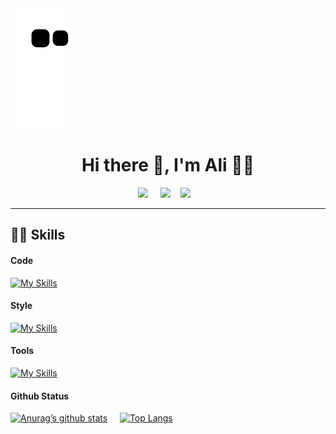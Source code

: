
  <picture>
  <source media="(prefers-color-scheme: dark)" srcset="https://github.com/alinadirkhanloo/alinadirkhanloo/blob/output/github-contribution-grid-snake.svg">
  <source media="(prefers-color-scheme: light)" srcset="https://github.com/alinadirkhanloo/alinadirkhanloo/blob/output/github-contribution-grid-snake.svg">
  <img alt="github contribution grid snake animation" src="https://github.com/alinadirkhanloo/alinadirkhanloo/blob/output/github-contribution-grid-snake.svg">
</picture>

<!--
![Snake animation](https://github.com/eagrundy/eagrundy/blob/output/github-contribution-grid-snake.svg)
https://raw.githubusercontent.com/<github_user>/<repository>/<target_branch>/<file>
<p align='center'><img src="https://user-images.githubusercontent.com/37024258/223572376-d1d17f5d-b35f-4fe7-b226-33529953e5d2.jpg" alt="my banner" height="400"></p>
 -->
 
<h1 align='center'> Hi there 👋, I'm Ali 👩‍💻 </h1>

<p align='center'>
  <a href="https://www.linkedin.com/in/ali-nadirkhanlo-1a3050197/"><img src="https://img.shields.io/badge/linkedin-%230077B5.svg?&style=for-the-badge&logo=linkedin&logoColor=white" /></a>&nbsp;&nbsp;&nbsp;&nbsp;
  <a href="mailto:alinadirkhanlo.98@gmail.com?subject=Olá%20Ali"><img src="https://img.shields.io/badge/gmail-%23D14836.svg?&style=for-the-badge&logo=gmail&logoColor=white" /></a>&nbsp;&nbsp;&nbsp;&nbsp;<a href="https://codepen.io/alinadirkhanloo"><img src="https://img.shields.io/badge/Codepen-%230A0A0A.svg?&style=for-the-badge&logo=dev-dot-to&logoColor=white" /></a>&nbsp;&nbsp;&nbsp;
</p>

</p>


<hr>
                                                                
## 🧑‍💻 Skills

#### Code
[![My Skills](https://skills.thijs.gg/icons?i=angular,typescript,javascript,rxjs,html,nodejs)](https://skills.thijs.gg)

#### Style
[![My Skills](https://skills.thijs.gg/icons?i=css,scss,bootstrap)](https://skills.thijs.gg)

#### Tools
[![My Skills](https://skills.thijs.gg/icons?i=git,github)](https://skills.thijs.gg)

#### Github Status
[![Anurag’s github stats](https://github-readme-stats.vercel.app/api?username=alinadirkhanloo&bg_color=00000000)](https://github.com/alinadirkhanloo) &nbsp;&nbsp;&nbsp; [![Top Langs](https://github-readme-stats.vercel.app/api/top-langs/?username=alinadirkhanloo&layout=compact)](https://github.com/alinadirkhanloo)

<!--
**alinadirkhanloo/alinadirkhanloo** is a ✨ _special_ ✨ repository because its `README.md` (this file) appears on your GitHub profile.
![github](https://img.shields.io/badge/GitHub-000000?style=for-the-badge&logo=GitHub&logoColor=white)
![github](https://img.shields.io/badge/GitHub-000000?style=for-the-badge&logo=GitHub&logoColor=white)
Here are some ideas to get you started:

- 🔭 I’m currently working on ...
- 🌱 I’m currently learning ...
- 👯 I’m looking to collaborate on ...
- 🤔 I’m looking for help with ...
- 💬 Ask me about ...
- 📫 How to reach me: ...
- 😄 Pronouns: ...
- ⚡ Fun fact: ...
-->
